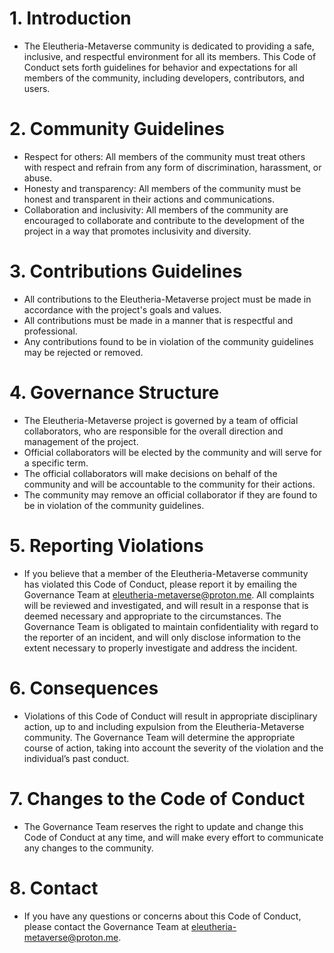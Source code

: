 # 1. Introduction
* The Eleutheria-Metaverse community is dedicated to providing a safe, inclusive, and respectful environment for all its members. This Code of Conduct sets forth guidelines for behavior and expectations for all members of the community, including developers, contributors, and users.
# 2. Community Guidelines
* Respect for others: All members of the community must treat others with respect and refrain from any form of discrimination, harassment, or abuse.
* Honesty and transparency: All members of the community must be honest and transparent in their actions and communications.
* Collaboration and inclusivity: All members of the community are encouraged to collaborate and contribute to the development of the project in a way that promotes inclusivity and diversity.
# 3. Contributions Guidelines
* All contributions to the Eleutheria-Metaverse project must be made in accordance with the project's goals and values.
* All contributions must be made in a manner that is respectful and professional.
* Any contributions found to be in violation of the community guidelines may be rejected or removed.
# 4. Governance Structure
* The Eleutheria-Metaverse project is governed by a team of official collaborators, who are responsible for the overall direction and management of the project.
* Official collaborators will be elected by the community and will serve for a specific term.
* The official collaborators will make decisions on behalf of the community and will be accountable to the community for their actions.
* The community may remove an official collaborator if they are found to be in violation of the community guidelines.
# 5. Reporting Violations
* If you believe that a member of the Eleutheria-Metaverse community has violated this Code of Conduct, please report it by emailing the Governance Team at eleutheria-metaverse@proton.me. All complaints will be reviewed and investigated, and will result in a response that is deemed necessary and appropriate to the circumstances. The Governance Team is obligated to maintain confidentiality with regard to the reporter of an incident, and will only disclose information to the extent necessary to properly investigate and address the incident.
# 6. Consequences
* Violations of this Code of Conduct will result in appropriate disciplinary action, up to and including expulsion from the Eleutheria-Metaverse community. The Governance Team will determine the appropriate course of action, taking into account the severity of the violation and the individual’s past conduct.
# 7. Changes to the Code of Conduct
* The Governance Team reserves the right to update and change this Code of Conduct at any time, and will make every effort to communicate any changes to the community.
# 8. Contact
* If you have any questions or concerns about this Code of Conduct, please contact the Governance Team at eleutheria-metaverse@proton.me.
